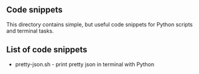 Code snippets
-------------

This directory contains simple, but useful code snippets for Python scripts and terminal tasks.

List of code snippets
---------------------
- pretty-json.sh - print pretty json in terminal with Python
